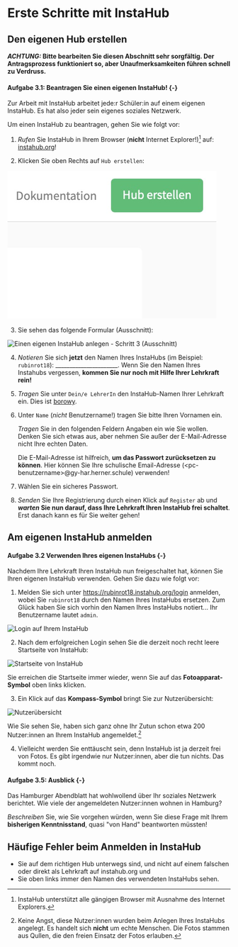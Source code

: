 
# Erste Schritte mit InstaHub

## Den eigenen Hub erstellen

***ACHTUNG:* Bitte bearbeiten Sie diesen Abschnitt sehr sorgfältig. Der Antragsprozess funktioniert so, aber Unaufmerksamkeiten führen schnell zu Verdruss.**

#### Aufgabe 3.1: Beantragen Sie einen eigenen InstaHub! {-}

Zur Arbeit mit InstaHub arbeitet jede:r Schüler\:in auf einem eigenen InstaHub. Es hat also jeder sein eigenes soziales Netzwerk.

Um einen InstaHub zu beantragen, gehen Sie wie folgt vor:

1. *Rufen* Sie InstaHub in Ihrem Browser (**nicht** Internet Explorer!)[^20] auf: [instahub.org](https://instahub.org/)!

   [^20]: InstaHub unterstützt alle gängigen Browser mit Ausnahme des Internet Explorers.

2. Klicken Sie oben Rechts auf `Hub erstellen`:

![Einen eigenen InstaHub anlegen - Schritt 2](Assets/03-CreateInstaHub-2.png)

3. Sie sehen das folgende Formular (Ausschnitt):

![Einen eigenen InstaHub anlegen - Schritt 3 (Ausschnitt)](Assets/03-CreateInstaHub-3.png)

4. _Notieren_ Sie sich __jetzt__ den Namen Ihres InstaHubs (im Beispiel: `rubinrot18`): ______________________. Wenn Sie den Namen Ihres Instahubs vergessen, **kommen Sie nur noch mit Hilfe Ihrer Lehrkraft rein!**

5. _Tragen_ Sie unter `Dein/e LehrerIn` den InstaHub-Namen Ihrer Lehrkraft ein. Dies ist <u>borowy</u>.

6. Unter `Name` (_nicht_ Benutzername!) tragen Sie bitte Ihren Vornamen ein. 

   _Tragen_ Sie in den folgenden Feldern Angaben ein wie Sie wollen. Denken Sie sich etwas aus, aber nehmen Sie außer der E-Mail-Adresse nicht Ihre echten Daten. 

   Die E-Mail-Adresse ist hilfreich, **um das Passwort zurücksetzen zu können**. Hier können Sie Ihre schulische Email-Adresse (\<pc-benutzername\>@gy-har.herner.schule) verwenden!

7. Wählen Sie ein sicheres Passwort. 

8. _Senden_ Sie Ihre Registrierung durch einen Klick auf `Register` ab und ***warten* Sie nun darauf, dass Ihre Lehrkraft Ihren InstaHub frei schaltet**. Erst danach kann es für Sie weiter gehen!

## Am eigenen InstaHub anmelden

#### Aufgabe 3.2 Verwenden Ihres eigenen InstaHubs {-}

Nachdem Ihre Lehrkraft Ihren InstaHub nun freigeschaltet hat, können Sie Ihren eigenen InstaHub verwenden. Gehen Sie dazu wie folgt vor:

1. Melden Sie sich unter https://rubinrot18.instahub.org/login anmelden, wobei Sie `rubinrot18` durch den Namen Ihres InstaHubs ersetzen. Zum Glück haben Sie sich vorhin den Namen Ihres InstaHubs notiert... Ihr Benutzername lautet `admin`.

![Login auf Ihrem InstaHub](Assets/03-LogInInstaHub-1.png)

2. Nach dem erfolgreichen Login sehen Sie die derzeit noch recht leere Startseite von InstaHub:

![Startseite von InstaHub](Assets/03-LogInInstaHub-2.png)

   Sie erreichen die Startseite immer wieder, wenn Sie auf das **Fotoapparat-Symbol** oben links klicken.

3. Ein Klick auf das **Kompass-Symbol** bringt Sie zur Nutzerübersicht:

![Nutzerübersicht](Assets/03-LogInInstaHub-3.png)

   Wie Sie sehen Sie, haben sich ganz ohne Ihr Zutun schon etwa 200 Nutzer\:innen an Ihrem InstaHub angemeldet.[^21]

[^21]:Keine Angst, diese Nutzer\:innen wurden beim Anlegen Ihres InstaHubs angelegt. Es handelt sich **nicht** um echte Menschen. Die Fotos stammen aus Qullen, die den freien Einsatz der Fotos erlauben.

4. Vielleicht werden Sie enttäuscht sein, denn InstaHub ist ja derzeit frei von Fotos. Es gibt irgendwie nur Nutzer\:innen, aber die tun nichts. Das kommt noch.

#### Aufgabe 3.5: Ausblick {-}
Das Hamburger Abendblatt hat wohlwollend über Ihr soziales Netzwerk berichtet. Wie viele der angemeldeten Nutzer\:innen wohnen in Hamburg? 

_Beschreiben_ Sie, wie Sie vorgehen würden, wenn Sie diese Frage mit Ihrem **bisherigen Kenntnisstand**, quasi "von Hand" beantworten müssten!

## Häufige Fehler beim Anmelden in InstaHub

- Sie auf dem richtigen Hub unterwegs sind, und nicht auf einem falschen oder direkt als Lehrkraft auf instahub.org und 
- Sie oben links immer den Namen des verwendeten InstaHubs sehen.
